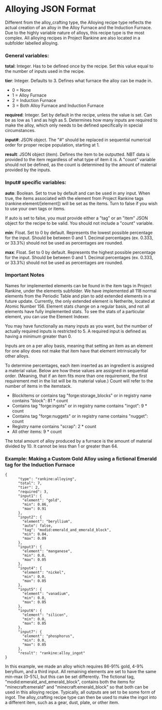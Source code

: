 # Alloying JSON Format

Different from the alloy_crafting type, the Alloying recipe type reflects the actual creation of an alloy in the Alloy Furnace and the Induction Furnace. Due to the highly variable nature of alloys, this recipe type is the most complex. All alloying recipes in Project Rankine are also located in a subfolder labelled alloying.

### General variables:

**total**: Integer. Has to be defined once by the recipe. Set this value equal to the number of inputs used in the recipe.

**tier**: Integer. Defaults to 3. Defines what furnace the alloy can be made in.
* 0 = None
* 1 = Alloy Furnace
* 2 = Induction Furnace
* 3 = Both Alloy Furnace and Induction Furnace

**required**: Integer. Set by default in the recipe, unless the value is set. Can be as low as 1 and as high as 5. Determines how many inputs are required to make the alloy, which only needs to be defined specifically in special circumstances.

**input#**: JSON object. The "#" should be replaced in sequential numerical order for proper recipe population, starting at 1.  

**result**: JSON object (item). Defines the item to be outputted. NBT data is provided to the item regardless of what type of item it is. A "count" variable should not be defined, as the count is determined by the amount of material provided by the inputs. 

### Input# specific variables:

**auto**: Boolean. Set to true by default and can be used in any input. When true, the items associated with the element from Project Rankine tags (rankine:element/[element]) will be set as the items. Turn to false if you wish to use your own tags or items.

If auto is set to false, you must provide either a "tag" or an "item" JSON object for the recipe to be valid. You should not include a "count" variable.

**min**: Float. Set to 0 by default. Represents the lowest possible percentage for the input. Should be between 0 and 1. Decimal percentages (ex. 0.333, or 33.3%) should not be used as percentages are rounded.

**max**: Float. Set to 0 by default. Represents the highest possible percentage for the input. Should be between 0 and 1. Decimal percentages (ex. 0.333, or 33.3%) should not be used as percentages are rounded.

### Important Notes

Names for implemented elements can be found in the item tags in Project Rankine, under the elements subfolder. We have implemented all 118 normal elements from the Periodic Table and plan to add extended elements in a future update. Currently, the only extended element is Netherite, located at Atomic Number 156. Element stats change on a regular basis, and not all elements have fully implemented stats. To see the stats of a particular element, you can use the Element Indexer.

You may have functionally as many inputs as you want, but the number of actually required inputs is restricted to 5. A required input is defined as having a minimum greater than 0.

Inputs are on a per alloy basis, meaning that setting an item as an element for one alloy does not make that item have that element intrinsically for other alloys.

To determine percentages, each item inserted as an ingredient is assigned a material value. Below are how these values are assigned in sequential order. (Meaning, that if an item fits more than one requirement, the first requirement met in the list will be its material value.) 
Count will refer to the number of items in the itemstack.
* BlockItems or contains tag "forge:storage_blocks" or in registry name contains "block": 81 * count
* Contains tag "forge:ingots" or in registry name contains "ingot": 9 * count
* Contains tag "forge:nuggets" or in registry name contains "nugget": count
* Registry name contains "scrap": 2 * count
* All other items: 9 * count

The total amount of alloy produced by a furnace is the amount of material divided by 10. It cannot be less than 1 or greater than 64.

### Example: Making a Custom Gold Alloy using a fictional Emerald tag for the Induction Furnace
```
{
	  "type": "rankine:alloying",
	  "total": 7,
	  "tier": 2,
	  "required": 3,
	  "input1": {
		"element": "gold",
		"min": 0.86,
		"max": 0.91
	  },
	  "input2": {
		"element": "beryllium",
		"auto": false,
		"tag": "modid:emerald_and_emerald_block",
		"min": 0.04,
		"max": 0.09
	  },
	  "input3": {
		"element": "manganese",
		"min": 0.0,
		"max": 0.05
	  },
	  "input4": {
		"element": "nickel",
		"min": 0.0,
		"max": 0.05
	  },
	  "input5": {
		"element": "vanadium",
		"min": 0.0,
		"max": 0.05
	  },
	  "input6": {
		"element": "silicon",
		"min": 0.0,
		"max": 0.05
	  },
	  "input7": {
		"element": "phosphorus",
		"min": 0.0,
		"max": 0.05
	  },
	  "result": "rankine:alloy_ingot"
}
```

In this example, we made an alloy which requires 86-91% gold, 4-9% beryllium, and a third input. All remaining elements are set to have the same min-max (0-5%), but this can be set differently. 
The fictional tag, "modid:emerald_and_emerald_block", contains both the items for "minecraft:emerald" and "minecraft:emerald_block" so that both can be used in this alloying recipe. Typically, all outputs are set to be some form of ingot. The alloy_crafting recipe type can then be used to make the ingot into a different item, such as a gear, dust, plate, or other item.